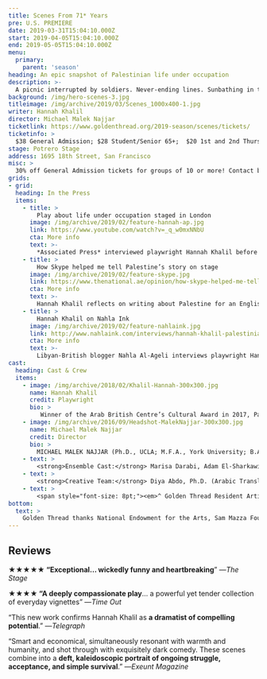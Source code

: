 ```yaml
---
title: Scenes From 71* Years
pre: U.S. PREMIERE
date: 2019-03-31T15:04:10.000Z
start: 2019-04-05T15:04:10.000Z
end: 2019-05-05T15:04:10.000Z
menu:
  primary:
    parent: 'season'
heading: An epic snapshot of Palestinian life under occupation
description: >-
  A picnic interrupted by soldiers. Never-ending lines. Sunbathing in the shadow of a tank. Palestinian-Irish playwright Hannah Khalil draws from stories of family and friends to reveal the real human story: the dreams, comedy, sadness, and frustrations of daily life in the shadow of the ‘separation wall.’ The cast includes members of the Bay Area Palestinian community.
background: /img/hero-scenes-3.jpg
titleimage: /img/archive/2019/03/Scenes_1000x400-1.jpg
writer: Hannah Khalil
director: Michael Malek Najjar
ticketlink: https://www.goldenthread.org/2019-season/scenes/tickets/
ticketinfo: >
  $38 General Admission; $28 Student/Senior 65+;  $20 1st and 2nd Thursdays; $15 Previews
stage: Potrero Stage
address: 1695 18th Street, San Francisco
misc: >
  30% off General Admission tickets for groups of 10 or more! Contact boxoffice@goldenthread.org to place your order.
grids:
- grid:
  heading: In the Press
  items:
    - title: >
        Play about life under occupation staged in London
      image: /img/archive/2019/02/feature-hannah-ap.jpg
      link: https://www.youtube.com/watch?v=_q_w0mxNNbU
      cta: More info
      text: >-
        *Associated Press* interviewed playwright Hannah Khalil before the world premiere production of this play in London.
    - title: >
        How Skype helped me tell Palestine’s story on stage
      image: /img/archive/2019/02/feature-skype.jpg
      link: https://www.thenational.ae/opinion/how-skype-helped-me-tell-palestine-s-story-on-stage-1.222856
      cta: More info
      text: >-
        Hannah Khalil reflects on writing about Palestine for an English-speaking audience in an opinion piece for *The National*.
    - title: >
        Hannah Khalil on Nahla Ink
      image: /img/archive/2019/02/feature-nahlaink.jpg
      link: http://www.nahlaink.com/interviews/hannah-khalil-palestinian-irish-playwright-%E2%80%98scenes-68-years%E2%80%99
      cta: More info
      text: >-
        Libyan-British blogger Nahla Al-Ageli interviews playwright Hannah Khalil about her new play.
cast:
  heading: Cast & Crew
  items:
    - image: /img/archive/2018/02/Khalil-Hannah-300x300.jpg
      name: Hannah Khalil
      credit: Playwright
      bio: >
         Winner of the Arab British Centre’s Cultural Award in 2017, Palestinian-Irish writer, HANNAH KHALIL’s (Resident Artist / Playwright) stage plays include <em>The Scar Test</em> opened at Soho Theatre, London (“Political Theatre at its best” —<em>Exeunt</em>)<em>, Scenes from 68* Years</em> at Arcola Theatre, London (2017 James Tait Black Award nomination; “confirms Khalil as a dramatist of compelling potential” —<em>Daily Telegraph</em>), <em>The Worst Cook in the West Bank</em> at Liverpool Arabic Arts Festival, <em>Bitterenders</em> at Golden Thread Productions in San Francisco (winner Sandpit Arts’ Bulbul 2013), <em>Plan D</em> at Tristan Bates Theatre, London (nominated for the Meyer Whitworth Award), and <em>Ring</em> at (Soho Theatre’s Westminster Prize). Hannah’s work for radio includes <em>The Deportation Room</em> and <em>Last of the Pearl Fishers</em>, both for BBC Radio 4. She is currently working on Channel 4 drama <em>Hollyoaks</em>. Her first short film <em>The Record took</em> the Tommy Vine Award at the Underwire Festival 2015 and is in post-production. She is under commission for Shakespeare&#8217;s Globe, The RSC and the National Theatre of Scotland. She was the Bush Theatre’s writer on attachment as part of Project 2036 in 2017. <strong><a href="http://www.hannahkhalil.com/" target="_blank">hannahkhalil.com</a></strong>
    - image: /img/archive/2016/09/Headshot-MalekNajjar-300x300.jpg
      name: Michael Malek Najjar
      credit: Director
      bio: >
        MICHAEL MALEK NAJJAR (Ph.D., UCLA; M.F.A., York University; B.A., University of New Mexico) is an associate professor of Theatre Arts with the University of Oregon. He is the author of <em>Arab American Drama, Film and Performance, 1908 to the Present: A Critical Study</em> and the editor of <em>Four Arab American Plays: Works by Leila Buck, Jamil Khoury, Yussef El Guindi, and Lameece Issaq &amp; Jacob Kader</em> (McFarland) and <em>The Selected Works of Yussef El Guindi</em> (Bloomsbury). <em> </em>He founded Riverside Repertory Theatre (now Tricklock Company) in Albuquerque, NM and is an alumnus of the Lincoln Center Directors Lab, Directors Lab West, The Rawi Screenwriters Lab (Jordan), and British/American Drama Academy. He directed the world premiere of <em>Precious Stones </em>by Jamil Khoury, and has also directed many other Middle Eastern American plays including <em>Scorched</em> by Wajdi Mouawad, <em>9 Parts of Desire </em>by Heather Raffo, <em>Ecstasy: A Water Fable </em>by Denmo Ibrahim, and <em>When Farah Cries</em> with Golden Thread Productions. He is currently serving on the editorial board of <em>Arab Stages</em>. He co-curated, and was lead director for, <em>Semitic Commonwealth: A Staged Reading Series Comprised of Six Plays by Arab and Jewish Playwrights Exploring the Human Toll of the Israeli-Palestinian Conflict</em> at Silk Road Rising, and he is currently co-editing a volume of the plays from that series for McFarland. He is an associate member of the Stage Directors and Choreographers Society (SDC) and has been recognized for meritorious achievement for directing by the Kennedy Center American College Theatre Festival.
    - text: >
        <strong>Ensemble Cast:</strong> Marisa Darabi, Adam El-Sharkawi, Afif Houssain, Nida Khalil, Dean Koya, Kal&#8217;el Lopez, Rasha Mohamed, Lawrence Radecker^, and Ayla Yarkut
    - text: >
        <strong>Creative Team:</strong> Diya Abdo, Ph.D. (Arabic Translation), Wesley Apfel^ (Stage Manager), James Ard^ (Sound Design), Kenan Arun^ (Make-up Design), Cassie Barnes^ (Lighting Design), Danya El-Kurd (Production Assistant), Erin Gilley (Projection Design), Brooke Jennings (Costume Design), Leila Kashani (Assistant Stage Manager), Tulin Maltepe (Production Intern), Chris Swartzell (Technical Director), Grisel Torres^ (Production Manager and Properties Designer), Mikiko Uesugi^ (Scenic Designer)
    - text: >
        <span style="font-size: 8pt;"><em>^ Golden Thread Resident Artist</em></span>
bottom: 
  text: >
    Golden Thread thanks National Endowment for the Arts, Sam Mazza Foundation, and Venturous Theater Fund of the Tides Foundation for their support.<br /><br />Golden Thread is a resident company of Potrero Stage, operated by PlayGround. This production is made possible in part through the Potrero Stage Presenting Program.
---
```


## Reviews

**★★★★★ &#8220;Exceptional&#8230; wickedly funny and heartbreaking**&#8221; —*The Stage*

**★★★★ &#8220;A deeply compassionate play**&#8230; a powerful yet tender collection of everyday vignettes&#8221;  —*Time Out*

&#8220;This new work confirms Hannah Khalil as **a dramatist of compelling potential**.&#8221; —*Telegraph*

&#8220;Smart and economical, simultaneously resonant with warmth and humanity, and shot through with exquisitely dark comedy. These scenes combine into a **deft, kaleidoscopic portrait of ongoing struggle, acceptance, and simple survival**.&#8221; —*Exeunt Magazine*